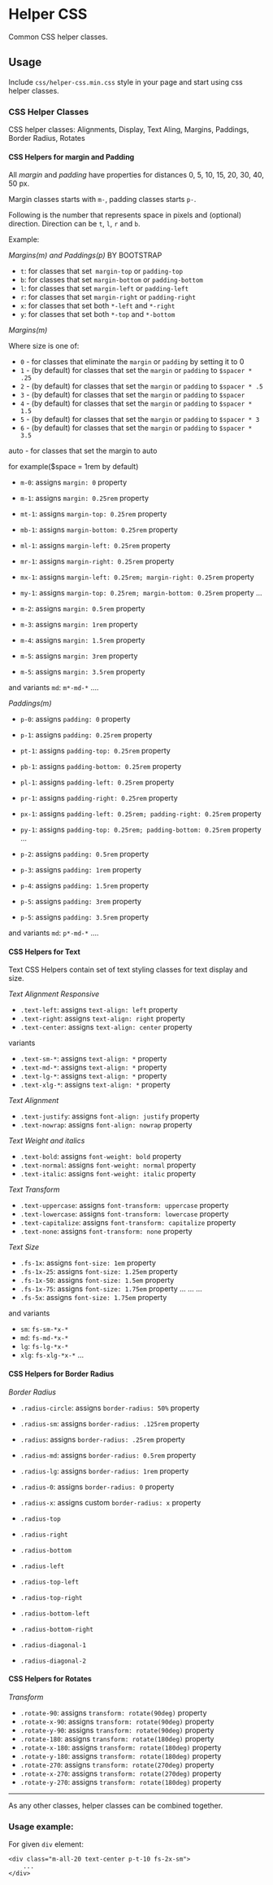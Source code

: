 # Helper CSS

Common CSS helper classes.

## Usage

Include `css/helper-css.min.css` style in your page and start using css helper classes.

### CSS Helper Classes

CSS helper classes: Alignments, Display, Text Aling, Margins, Paddings, Border Radius, Rotates

#### CSS Helpers for margin and Padding

All _margin_ and _padding_ have properties for distances 0, 5, 10, 15, 20, 30, 40, 50 px.

Margin classes starts with `m-`, padding classes starts `p-`.

Following is the number that represents space in pixels and (optional) direction. Direction can be `t`, `l`, `r` and `b`.

Example:

*Margins(m) and Paddings(p)* BY BOOTSTRAP

* `t`:  for classes that set` margin-top` or `padding-top`
* `b`:  for classes that set `margin-bottom` or `padding-bottom`
* `l`:  for classes that set `margin-left` or `padding-left`
* `r`:  for classes that set `margin-right` or `padding-right`
* `x`:  for classes that set both `*-left` and `*-right`
* `y`:  for classes that set both `*-top` and `*-bottom`

*Margins(m)*

Where size is one of:

* `0` - for classes that eliminate the `margin` or `padding` by setting it to 0
* `1` - (by default) for classes that set the `margin` or `padding` to `$spacer * .25`
* `2` - (by default) for classes that set the `margin` or `padding` to `$spacer * .5`
* `3` - (by default) for classes that set the `margin` or `padding` to `$spacer`
* `4` - (by default) for classes that set the `margin` or `padding` to `$spacer * 1.5`
* `5` - (by default) for classes that set the `margin` or `padding` to `$spacer * 3`
* `6` - (by default) for classes that set the `margin` or `padding` to `$spacer * 3.5`

auto - for classes that set the margin to auto

for example($space = 1rem by default)
* `m-0`: assigns `margin: 0` property

* `m-1`: assigns `margin: 0.25rem` property
* `mt-1`: assigns `margin-top: 0.25rem` property
* `mb-1`: assigns `margin-bottom: 0.25rem` property
* `ml-1`: assigns `margin-left: 0.25rem` property
* `mr-1`: assigns `margin-right: 0.25rem` property
* `mx-1`: assigns `margin-left: 0.25rem; margin-right: 0.25rem` property
* `my-1`: assigns `margin-top: 0.25rem; margin-bottom: 0.25rem` property
...
* `m-2`: assigns `margin: 0.5rem` property
* `m-3`: assigns `margin: 1rem` property
* `m-4`: assigns `margin: 1.5rem` property
* `m-5`: assigns `margin: 3rem` property
* `m-5`: assigns `margin: 3.5rem` property

and variants `md`: `m*-md-*`
....

*Paddings(m)*

* `p-0`: assigns `padding: 0` property

* `p-1`: assigns `padding: 0.25rem` property
* `pt-1`: assigns `padding-top: 0.25rem` property
* `pb-1`: assigns `padding-bottom: 0.25rem` property
* `pl-1`: assigns `padding-left: 0.25rem` property
* `pr-1`: assigns `padding-right: 0.25rem` property
* `px-1`: assigns `padding-left: 0.25rem; padding-right: 0.25rem` property
* `py-1`: assigns `padding-top: 0.25rem; padding-bottom: 0.25rem` property
...
* `p-2`: assigns `padding: 0.5rem` property
* `p-3`: assigns `padding: 1rem` property
* `p-4`: assigns `padding: 1.5rem` property
* `p-5`: assigns `padding: 3rem` property
* `p-5`: assigns `padding: 3.5rem` property

and variants `md`: `p*-md-*`
....


#### CSS Helpers for Text

Text CSS Helpers contain set of text styling classes for text display and size.

*Text Alignment Responsive*

* `.text-left`: assigns `text-align: left` property
* `.text-right`: assigns `text-align: right` property
* `.text-center`: assigns `text-align: center` property

variants
* `.text-sm-*`: assigns `text-align: *` property
* `.text-md-*`: assigns `text-align: *` property
* `.text-lg-*`: assigns `text-align: *` property
* `.text-xlg-*`: assigns `text-align: *` property

*Text Alignment*

* `.text-justify`: assigns `font-align: justify` property
* `.text-nowrap`: assigns `font-align: nowrap` property

*Text Weight and italics*
* `.text-bold`: assigns `font-weight: bold` property
* `.text-normal`: assigns `font-weight: normal` property
* `.text-italic`: assigns `font-weight: italic` property

*Text Transform*
* `.text-uppercase`: assigns `font-transform: uppercase` property
* `.text-lowercase`: assigns `font-transform: lowercase` property
* `.text-capitalize`: assigns `font-transform: capitalize` property
* `.text-none`: assigns `font-transform: none` property



*Text Size*
* `.fs-1x`: assigns `font-size: 1em` property
* `.fs-1x-25`: assigns `font-size: 1.25em` property
* `.fs-1x-50`: assigns `font-size: 1.5em` property
* `.fs-1x-75`: assigns `font-size: 1.75em` property
...
...
...
* `.fs-5x`: assigns `font-size: 1.75em` property

and variants
* `sm`: `fs-sm-*x-*`
* `md`: `fs-md-*x-*`
* `lg`: `fs-lg-*x-*`
* `xlg`: `fs-xlg-*x-*`
...


#### CSS Helpers for Border Radius

*Border Radius*
* `.radius-circle`: assigns `border-radius: 50%` property
* `.radius-sm`: assigns `border-radius: .125rem` property
* `.radius`: assigns `border-radius: .25rem` property
* `.radius-md`: assigns `border-radius: 0.5rem` property
* `.radius-lg`: assigns `border-radius: 1rem` property
* `.radius-0`: assigns `border-radius: 0` property
* `.radius-x`: assigns custom  `border-radius: x` property

* `.radius-top`
* `.radius-right`
* `.radius-bottom`
* `.radius-left`
* `.radius-top-left`
* `.radius-top-right`
* `.radius-bottom-left`
* `.radius-bottom-right`
* `.radius-diagonal-1`
* `.radius-diagonal-2`


#### CSS Helpers for Rotates

*Transform*
* `.rotate-90`: assigns `transform: rotate(90deg)` property
* `.rotate-x-90`: assigns `transform: rotate(90deg)` property
* `.rotate-y-90`: assigns `transform: rotate(90deg)` property
* `.rotate-180`: assigns `transform: rotate(180deg)` property
* `.rotate-x-180`: assigns `transform: rotate(180deg)` property
* `.rotate-y-180`: assigns `transform: rotate(180deg)` property
* `.rotate-270`: assigns `transform: rotate(270deg)` property
* `.rotate-x-270`: assigns `transform: rotate(270deg)` property
* `.rotate-y-270`: assigns `transform: rotate(180deg)` property


---

As any other classes, helper classes can be combined together.

### Usage example:

For given `div` element:

```
<div class="m-all-20 text-center p-t-10 fs-2x-sm">
    ...
</div>
```
